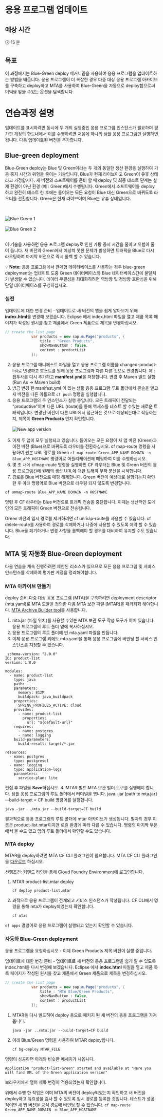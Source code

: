 # 응용 프로그램 업데이트

## 예상 시간

:clock4: 15 분

## 목표

이 과정에서는 Blue-Green deploy 메커니즘을 사용하여 응용 프로그램을 업데이트하는 방법을 배웁니다. 응용 프로그램이 더 복잡한 경우 다중 대상 응용 프로그램 아카이브를 구축하고 deploy하고 MTA를 사용하여 Blue-Green을 자동으로 deploy함으로써 이익을 얻을 수있는 옵션을 탐색합니다.

# 연습과정 설명
업데이트를 표시하려면 동시에 두 개의 실행중인 응용 프로그램 인스턴스가 필요하며 평가판 계정의 한도내에서 이를 수행하려면 처음에 하나의 샘플 응용 프로그램만 실행하면 됩니다. 다음 업데이트된 버전을 추가합니다.

## Blue-green deployment
Blue-Green deploy는 Blue 및 Green이라는 두 개의 동일한 생산 환경을 실행하여 가동 중지 시간과 위험을 줄이는 기술입니다. Blue가 현재 라이브이고 Green이 유휴 상태라고 가정합시다. 새 버전의 소프트웨어를 준비 할 때 deploy 및 최종 테스트 단계는 실제 환경이 아닌 환경 (예 : Green)에서 수행됩니다. Green에서 소프트웨어를 deploy하고 완전히 테스트 한 후에는 들어오는 모든 요청이 Blue 대신 Green으로 바뀌도록 라우터를 전환합니다. Green은 현재 라이브이며 Blue는 유휴 상태입니다.

<br><br>
![Blue Green 1](/img/blue_green_1.png?raw=true)
<br><br>
![Blue Green 2](/img/blue_green_2.png?raw=true)
<br><br>

이 기술을 사용하면 응용 프로그램 deploy로 인한 가동 중지 시간을 줄이고 위험이 줄어 듭니다. 새 버전의 Green에서 예상치 못한 문제가 발생하면 트래픽을 Blue로 다시 라우팅하여 마지막 버전으로 즉시 롤백 할 수 있습니다.

:bulb: **Note:** 응용 프로그램에서 관계형 데이터베이스를 사용하는 경우 blue-green deployment는 업데이트 도중 Green 데이터베이스와 Blue 데이터베이스간에 불일치가 발생할 수 있습니다. 데이터 무결성을 최대화하려면 역방향 및 정방향 호환성을 위해 단일 데이터베이스를 구성하십시오.

### 실전

업데이트에 대한 변경 준비 - 업데이트로 새 버전의 앱을 쉽게 알아보기 위해 **index.html**을 변경해 보겠습니다. Eclipse 에서 index.html 파일을 열고 제품 목록 페이지가 작성된 원시를 찾고 제품에서 Green 제품으로 제목을 변경하십시오.

```java
// create the list page
			var products = new sap.m.Page("products", {
				title : "Green Products",
				showNavButton : false,
				content : productList
			});
```
2. 응용 프로그램 매니페스트 파일을 열고 응용 프로그램 이름을 changed-product-list로 변경하고 호스트를 원래 응용 프로그램과 다른 다른 것으로 변경합니다. 예 : 접두사를 다시 추가하고 **manifest.yml**을 저장합니다. 변경 후 Maven 빌드 실행 (Run As -> Maven build)
3. 방금 변경 한 manifest.yml 이 있는 샘플 응용 프로그램 루트 폴더에서 콘솔을 열고 새 버전을 다른 이름으로 ```cf push``` 명령을 실행합니다.
4. 응용 프로그램의 두 인스턴스가 실행 중입니다. 모든 트래픽이 전달되는 "productive"이며 다른 URL (route)을 통해 액세스를 테스트 할 수있는 새로운 트래픽입니다. 변경된 버전이 다른 URL에서 접근하는 것으로 예상되는대로 작동하는지, 제목이 **Green Products** 인지 확인합니다.
<br><br>![New app version](/img/changed_app_UI.png?raw=true)
<br><br>
5. 이제 두 앱이 모두 실행되고 있습니다. 들어오는 모든 요청이 새 앱 버전 (Green)과 이전 버전 (Blue)으로 바뀌도록 라우터를 전환하십시오. cf map-route 명령을 사용하여 원본 URL 경로를 Green ```cf map-route Green_APP_NAME DOMAIN -n Blue_APP_HOSTNAME``` 명령어로 어플리케이션에 매핑하여 이를 수행하십시오.
6. 몇 초 내에 cfmap-route 명령을 실행하면 CF 라우터는 Blue 및 Green 버전의 응용 프로그램간에 원래의 생산 URL에 대한 트래픽 부하 분산을 시작합니다.
7. 경로를 Blue 버전으로 매핑 해제합니다. Green 버전이 예상대로 실행되는지 확인한 후 아래 명령어로 Blue 버전으로 라우팅 되지 않도록 변경합니다.
```
cf unmap-route Blue_APP_NAME DOMAIN -n HOSTNAME
```
명령 후 CF 라우터는 Blue 버전으로 트래픽 전송을 중단합니다. 이제는 생산적인 도메인의 모든 트래픽이 Green 버전으로 전송됩니다.

Green 버전의 임시 경로를 제거하려면 cf unmap-route를 사용할 수 있습니다. cf delete-route를 사용하여 경로를 삭제하거나 나중에 사용할 수 있도록 예약 할 수 있습니다. Blue을 폐기하거나 변경 사항을 롤백해야 할 경우를 대비하여 유지할 수도 있습니다.

## MTA 및 자동화 Blue-Green deployment

다음 연습을 계속 진행하려면 제한된 리소스가 있으므로 모든 응용 프로그램 및 서비스 인스턴스를 삭제하여 평가판 계정을 정리해야합니다.

### MTA 아카이브 만들기
deploy 준비 다중 대상 응용 프로그램 (MTA)을 구축하려면 deployment descriptor (mta.yaml)로 MTA 모듈을 정의한 다음 MTA 보관 파일 (MTAR)을 패키지화 해야합니다. [MTA Archive Builder tool](https://help.sap.com/viewer/58746c584026430a890170ac4d87d03b/HANA%202.0%20SPS%2002/en-US/ba7dd5a47b7a4858a652d15f9673c28d.html)를 사용합니다.

1. mta.jar (파일 위치)를 사용할 수있는 MTA 보관 도구 작성 도구가 이미 있습니다. 응용 프로그램의 루트 폴더 옆에 복사하십시오.
2. 응용 프로그램의 루트 폴더에 빈 mta.yaml 파일을 만듭니다.
3. 이제 응용 프로그램 외에도 mta.yaml을 통해 응용 프로그램에 바인딩 할 서비스 인스턴스를 지정할 수 있습니다.

```Configuration
_schema-version: "2.0.0"
ID: product-list
version: 1.0.0

modules:
  - name: product-list
    type: java
    path: .
    parameters:
      memory: 812M
      buildpack: java_buildpack
    properties:
      SPRING_PROFILES_ACTIVE: cloud
    provides:
      - name: product-list
        properties:
          url: "${default-url}"
    requires:
      - name: postgres
      - name: logging
    build-parameters:
      build-result: target/*.jar

resources:
  - name: postgres
    type: postgresql
  - name: logging
    type: application-logs
    parameters:
      service-plan: lite
```
편집 후 파일을 **Save**하십시오.
4. MTAR 빌드 MTA 보관 빌더 도구를 실행해야 합니다. 샘플 응용 프로그램의 루트 폴더에서 터미널을 엽니다. java -jar [path to mta.jar] --build-target = CF build 명령어를 실행합니다. 
```
java -jar ../mta.jar --build-target=CF build
```

결과적으로 응용 프로그램의 루트 폴더에 mtar 아카이브가 생성됩니다. 필자의 경우 이름은 product-list.mtar이지만 로컬 환경에 따라 다를 수 있습니다. 명령의 마지막 부분에서 볼 수도 있고 앱의 루트 폴더에서 확인할 수도 있습니다.

### MTA deploy

MTAR을 deploy하려면 MTA CF CLI 플러그인이 필요합니다. MTA CF CLI 플러그인을 [다운로드](https://tools.hana.ondemand.com/#cloud) 하십시오.

선행조건: 커맨드 라인을 통해 Cloud Foundry Environment에 로그인합니다.

1. MTAR product-list.mtar deploy

	```
	cf deploy product-list.mtar
	```
2. 과적으로 응용 프로그램이 전개되고 서비스 인스턴스가 작성됩니다. CF CLI에서 명령을 통해 mta가 deploy되었는지 확인합니다.

	```
	cf mtas
	```
```cf apps``` 명령어로 응용 프로그램이 실행되고 있는지 확인할 수 있습니다.

### 자동화 Blue-Green deployment
응용 프로그램을 요청하십시오 - 이제 Green Products 제목 버전이 실행 중입니다.

업데이트에 대한 변경 준비 - 업데이트로 새 버전의 응용 프로그램을 쉽게 알 수 있도록 index.html을 다시 변경해 보겠습니다. Eclipse 에서 **index.html** 파일을 열고 제품 목록 페이지가 작성된 원시를 찾고 제품에서 Green 제품으로 제목을 변경하십시오.

```java
// create the list page
			var products = new sap.m.Page("products", {
				title : "MTA Blue/Green Products",
				showNavButton : false,
				content : productList
			});
```
1. MTAR을 다시 빌드하여 deploy 용으로 패키지 된 새 버전의 응용 프로그램을 가져옵니다.

	```
	java -jar ../mta.jar --build-target=CF build
	```
2. 아래 Blue/Green 명령을 사용하여 MTAR deploy합니다.

	```
	cf bg-deploy MTAR_FILE
	```
명령이 성공하면 아래와 비슷한 메세지가 나옵니다.

```
Application "product-list-Green" started and available at "Here you will find URL of the Green application version"
```
브라우저에서 열어 제목 변경이 적용되었는지 확인합니다.

위에서 수행 한 작업은 이미 MTA의 버전이 deploy되었는지 확인하고 새 버전을 deploy하고 유효성을 검사 할 수 있도록 임시 경로를 등록한 것입니다. 테스트가 성공적이면 새 앱 버전을 공식 경로에 바인딩 할 수 있습니다. ```cf map-route Green_APP_NAME DOMAIN -n Blue_APP_HOSTNAME```
